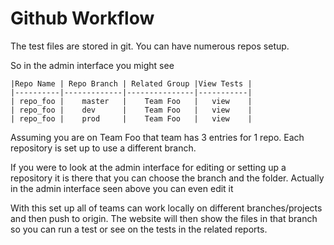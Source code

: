 # Github Workflow

The test files are stored in git. You can have numerous repos setup.

So in the admin interface you might see



	|Repo Name | Repo Branch | Related Group |View Tests |
	|----------|-------------|---------------|-----------|
	| repo_foo |    master   |    Team Foo   |   view    |
	| repo_foo |    dev      |    Team Foo   |   view    |
	| repo_foo |    prod     |    Team Foo   |   view    |



Assuming you are on Team Foo that team has 3 entries for 1 repo.
Each repository is set up to use a different branch.

If you were to look at the admin interface for editing or setting up a repository it is there that you can choose the branch and the folder. Actually in the admin interface seen above you can even edit it

With  this set up all of teams can work locally on different branches/projects and then push to origin. The website will then show the files in that branch so you can run a test or see on the tests  in the related reports.